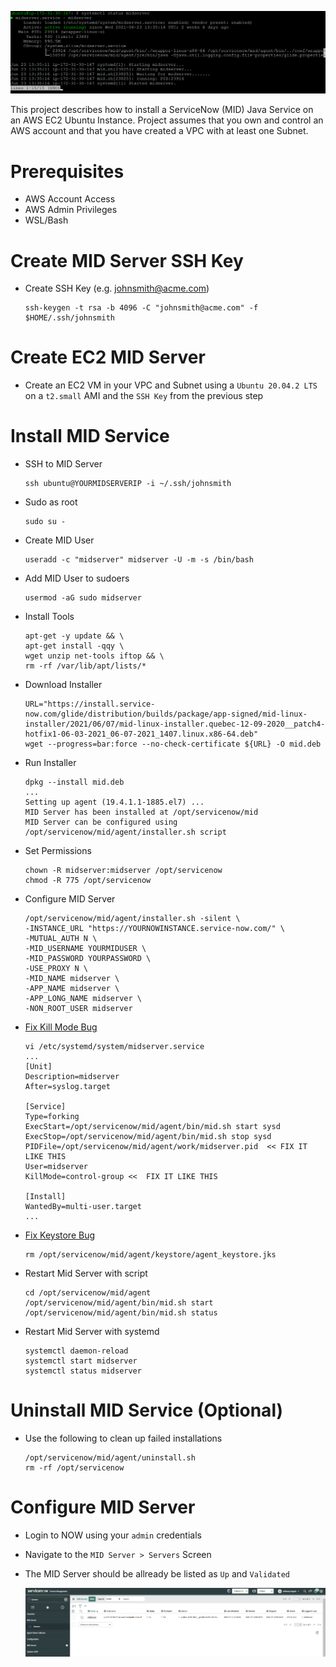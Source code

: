 ![Intro](docs/midserver1.png)

This project describes how to install a ServiceNow (MID) Java Service on an AWS EC2 Ubuntu Instance. Project assumes that you own and control an AWS account and that you have created a VPC with at least one Subnet.

# Prerequisites

* AWS Account Access
* AWS Admin Privileges
* WSL/Bash

# Create MID Server SSH Key

* Create SSH Key (e.g. johnsmith@acme.com)

    ```
    ssh-keygen -t rsa -b 4096 -C "johnsmith@acme.com" -f $HOME/.ssh/johnsmith
    ```

# Create EC2 MID Server

* Create an EC2 VM in your VPC and Subnet using a `Ubuntu 20.04.2 LTS` on a `t2.small` AMI and the `SSH Key` from the previous step

# Install MID Service

* SSH to MID Server

    ```
    ssh ubuntu@YOURMIDSERVERIP -i ~/.ssh/johnsmith
    ```

* Sudo as root

    ```
    sudo su - 
    ```

* Create MID User

    ```
    useradd -c "midserver" midserver -U -m -s /bin/bash
    ```

* Add MID User to sudoers

    ```
    usermod -aG sudo midserver
    ```

* Install Tools

    ```
    apt-get -y update && \
    apt-get install -qqy \
    wget unzip net-tools iftop && \
    rm -rf /var/lib/apt/lists/*
    ```

* Download Installer

    ```
    URL="https://install.service-now.com/glide/distribution/builds/package/app-signed/mid-linux-installer/2021/06/07/mid-linux-installer.quebec-12-09-2020__patch4-hotfix1-06-03-2021_06-07-2021_1407.linux.x86-64.deb"
    wget --progress=bar:force --no-check-certificate ${URL} -O mid.deb
    ```

* Run Installer

    ```
    dpkg --install mid.deb
    ...
    Setting up agent (19.4.1.1-1885.el7) ...
    MID Server has been installed at /opt/servicenow/mid
    MID Server can be configured using /opt/servicenow/mid/agent/installer.sh script
    ```

* Set Permissions

    ```
    chown -R midserver:midserver /opt/servicenow
    chmod -R 775 /opt/servicenow 
    ```

* Configure MID Server

    ```
    /opt/servicenow/mid/agent/installer.sh -silent \
    -INSTANCE_URL "https://YOURNOWINSTANCE.service-now.com/" \
    -MUTUAL_AUTH N \
    -MID_USERNAME YOURMIDUSER \
    -MID_PASSWORD YOURPASSWORD \
    -USE_PROXY N \
    -MID_NAME midserver \
    -APP_NAME midserver \
    -APP_LONG_NAME midserver \
    -NON_ROOT_USER midserver
    ```

 * [Fix Kill Mode Bug](https://support.servicenow.com/kb?id=kb_article_view&sysparm_article=KB0870356&sysparm_rank=3&sysparm_tsqueryId=18c33ef3dba3e850190b1ea6689619ae)
 
    ```
    vi /etc/systemd/system/midserver.service
    ...
    [Unit]
    Description=midserver
    After=syslog.target 

    [Service]
    Type=forking
    ExecStart=/opt/servicenow/mid/agent/bin/mid.sh start sysd
    ExecStop=/opt/servicenow/mid/agent/bin/mid.sh stop sysd
    PIDFile=/opt/servicenow/mid/agent/work/midserver.pid  << FIX IT LIKE THIS
    User=midserver
    KillMode=control-group <<  FIX IT LIKE THIS

    [Install]
    WantedBy=multi-user.target
    ...
    ```

* [Fix Keystore Bug](https://community.servicenow.com/community?id=community_question&sys_id=7ca04c41db857f000be6a345ca9619f8#:~:text=go%20to%20your%20server%20where,that%20is%20working%20or%20not.&text=Forum%20Level%201-,go%20to%20your%20server%20where%20mid%20server%20has%20installed%20then,that%20is%20working%20or%20not.)


    ```
    rm /opt/servicenow/mid/agent/keystore/agent_keystore.jks
    ```

* Restart Mid Server with script

    ```
    cd /opt/servicenow/mid/agent
    /opt/servicenow/mid/agent/bin/mid.sh start
    /opt/servicenow/mid/agent/bin/mid.sh status
    ```

* Restart Mid Server with systemd

    ```
    systemctl daemon-reload
    systemctl start midserver
    systemctl status midserver
    ```

# Uninstall MID Service (Optional)

* Use the following to clean up failed installations

    ```
    /opt/servicenow/mid/agent/uninstall.sh
    rm -rf /opt/servicenow
    ```

# Configure MID Server

* Login to NOW using your `admin` credentials

* Navigate to the `MID Server > Servers` Screen
    
* The MID Server should be allready be listed as `Up` and `Validated`

    ![Figure](docs/midserver2.png)